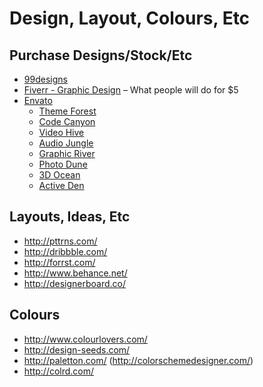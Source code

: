 # Design, Layout, Colours, Etc

## Purchase Designs/Stock/Etc

* [99designs](http://99designs.com.au/)
* [Fiverr - Graphic Design](http://www.fiverr.com/categories/graphics-design/) &ndash; What people will do for $5
* [Envato](http://www.envato.com/)
  * [Theme Forest](http://themeforest.net/)
  * [Code Canyon](http://codecanyon.net/)
  * [Video Hive](http://videohive.net/)
  * [Audio Jungle](http://audiojungle.net/)
  * [Graphic River](http://graphicriver.net/)
  * [Photo Dune](http://photodune.net/)
  * [3D Ocean](http://3docean.net/)
  * [Active Den](http://activeden.net/)

## Layouts, Ideas, Etc

* http://pttrns.com/
* http://dribbble.com/
* http://forrst.com/
* http://www.behance.net/
* http://designerboard.co/

## Colours

* http://www.colourlovers.com/
* http://design-seeds.com/
* http://paletton.com/ (http://colorschemedesigner.com/)
* http://colrd.com/
